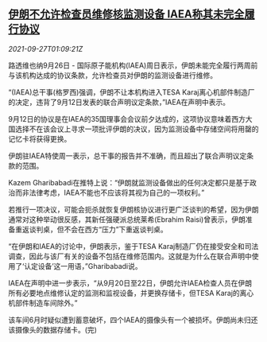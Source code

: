 <!--1632706262000-->
[伊朗不允许检查员维修核监测设备 IAEA称其未完全履行协议](https://cn.reuters.com/article/iran-iaea-0926-sun-idCNKBS2GN01V)
------

<div><i>2021-09-27T01:09:21Z</i></div><p>路透维也纳9月26日 - 国际原子能机构(IAEA)周日表示，伊朗未能完全履行两周前与该机构达成的协议条款，允许检查员对伊朗的监测设备进行维修。</p><p>“(IAEA)总干事(格罗西)强调，伊朗不让本机构进入TESA Karaj离心机部件制造厂的决定，违背了9月12日发表的联合声明议定条款，”IAEA在声明中表示。</p><p>9月12日的协议是在IAEA的35国理事会会议前夕达成的，这项协议意味着西方大国选择不在该会议上寻求一项批评伊朗的决议，因为监测设备中存储空间将用罄的记忆卡将获得更换。</p><p>伊朗驻IAEA特使周一表示，总干事的报告并不准确，而且超出了联合声明议定条款的范围。</p><p>Kazem Gharibabadi在推特上说：“伊朗就监测设备做出的任何决定都只是基于政治而非法律考虑，IAEA不能也不应该将其视为自己的一项权利。”</p><p>若推行一项决议，可能会扼杀就恢复伊朗核协议进行更广泛谈判的希望，因为伊朗通常对这种举动很反感，其新任强硬派总统莱希(Ebrahim Raisi)曾表示，伊朗准备重返谈判桌，但不会在西方“压力”下重返谈判桌。</p><p>“在伊朗和IAEA的讨论中，伊朗表示，鉴于TESA Karaj制造厂仍在接受安全和司法调查，因此与该厂有关的设备不包括在维修范围内。这就是为什么在联合声明中使用了‘认定设备’这一用语，”Gharibabadi说。</p><p>IAEA在声明中进一步表示，“从9月20日至22日，伊朗允许IAEA检查人员在伊朗所有必要地点维修认定的监测和监视设备，并更换存储卡，但TESA Karaj的离心机部件制造车间除外。”</p><p>该车间6月时疑似遭到蓄意破坏，四个IAEA的摄像头有一个被损坏。伊朗尚未归还该摄像头的数据存储卡。(完)</p>
